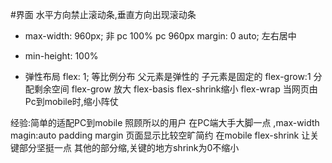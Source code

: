 #界面
水平方向禁止滚动条,垂直方向出现滚动条
- max-width: 960px;
 非 pc 100% pc 960px
margin: 0 auto;
   左右居中    
   
- min-height: 100%
- 弹性布局
 flex: 1; 等比例分布  父元素是弹性的 子元素是固定的
 flex-grow:1  分配剩余空间 
 flex-grow 放大 flex-basis flex-shrink缩小 flex-wrap 
 当网页由Pc到mobile时,缩小阵仗  






经验:简单的适配PC到mobile 照顾所以的用户 
在PC端大手大脚一点 ,max-width  magin:auto 
padding margin  页面显示比较空旷简约
在mobile flex-shrink 让关键部分坚挺一点   其他的部分缩,关键的地方shrink为0不缩小